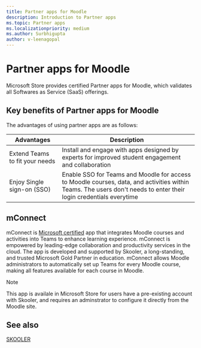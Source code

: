 ```yaml
---
title: Partner apps for Moodle
description: Introduction to Partner apps
ms.topic: Partner apps
ms.localizationpriority: medium
ms.author: Surbhigupta
author: v-leenagopal
---
```


# Partner apps for Moodle

Microsoft Store provides certified Partner apps for Moodle, which validates all Softwares as Service (SaaS) offerings.

## Key benefits of Partner apps for Moodle

The advantages of using partner apps are as follows:

|Advantages| Description|
|----------|------------|
|Extend Teams to fit your needs| Install and engage with apps designed by experts for improved student engagement and collaboration|
| Enjoy Single sign-on (SSO)| Enable SSO for Teams and Moodle for access to Moodle courses, data, and activities within Teams. The users don't needs to enter their login credentials everytime|

## mConnect

mConnect is [Microsoft certified](/microsoft-365-app-certification/teams/teams-apps) app that integrates Moodle courses and activities into Teams to enhance learning experience. mConnect is empowered by leading-edge collaboration and productivity services in the cloud. The app is developed and supported by Skooler, a long-standing, and trusted Microsoft Gold Partner in education. mConnect allows Moodle administrators to automatically set up Teams for every Moodle course, making all features available for each course in Moodle.

>[!NOTE]
>This app is availale in Microsoft Store for users have a pre-existing account with Skooler, and requires an adminstrator to configure it directly from the Moodle site.
  
<!-- Watch the following video to understand how to get started with mConnect and Teams: -->

<!-- > [!VIDEO unavailable] -->

## See also

[SKOOLER](https://skooler.com/mconnect/how-to/)